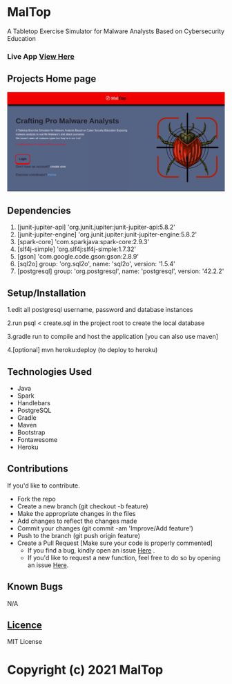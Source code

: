 # MalTop
 A Tabletop Exercise Simulator for Malware Analysts Based on Cybersecurity Education

### Live App <a href="https://maltop.herokuapp.com/"> View Here </a>

## Projects Home page

![img.png](img.png)

## Dependencies
1. [junit-jupiter-api] 'org.junit.jupiter:junit-jupiter-api:5.8.2'
2. [junit-jupiter-engine] 'org.junit.jupiter:junit-jupiter-engine:5.8.2'
3. [spark-core] 'com.sparkjava:spark-core:2.9.3'
4. [slf4j-simple] 'org.slf4j:slf4j-simple:1.7.32'
5. [gson] 'com.google.code.gson:gson:2.8.9'
6. [sql2o]  group: 'org.sql2o', name: 'sql2o', version: '1.5.4'
7. [postgresql] group: 'org.postgresql', name: 'postgresql', version: '42.2.2'    

## Setup/Installation

1.edit all postgresql username, password and database instances

2.run psql < create.sql in the project root to create the local database

3.gradle run to compile and host the application [you can also use maven]

4.[optional] mvn heroku:deploy (to deploy to heroku)


## Technologies Used
* Java
* Spark
* Handlebars
* PostgreSQL
* Gradle
* Maven
* Bootstrap
* Fontawesome
* Heroku


## Contributions
If you'd like to contribute.
- Fork the repo
- Create a new branch (git checkout -b feature)
- Make the appropriate changes in the files
- Add changes to reflect the changes made
- Commit your changes (git commit -am 'Improve/Add feature')
- Push to the branch (git push origin feature)
- Create a Pull Request
  [Make sure your code is properly commented]
  - If you find a bug, kindly open an issue <a href="https://github.com/Karanu63/MalTop/issues/new">Here</a> .
  - If you'd like to request a new function, feel free to do so by opening an issue <a href="https://github.com/Karanu63/MalTop/issues/new">Here</a>.

## Known Bugs
N/A

## <a href="https://github.com/Karanu63/MalTop/blob/main/LICENSE">Licence</a>
MIT License

# Copyright (c) 2021 MalTop